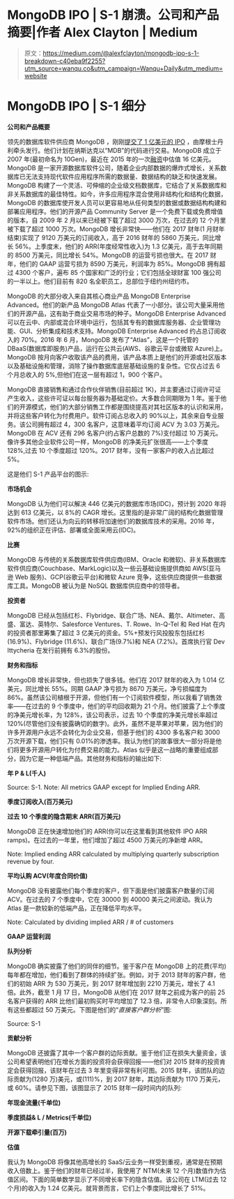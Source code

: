 # MongoDB IPO | S-1 崩溃。公司和产品摘要|作者 Alex Clayton | Medium

> 原文：<https://medium.com/@alexfclayton/mongodb-ipo-s-1-breakdown-c40eba9f2255?utm_source=wanqu.co&utm_campaign=Wanqu+Daily&utm_medium=website>

# MongoDB IPO | S-1 细分



**公司和产品概要**

领先的数据库软件供应商 MongoDB ，刚刚[提交了 1 亿美元的 IPO](https://www.sec.gov/Archives/edgar/data/1441816/000104746917006014/a2233365zs-1.htm#dk73501_management_s_discussion_and_an__man03466) ，由摩根士丹利牵头发行。他们计划在纳斯达克以“MDB”的代码进行交易。MongoDB 成立于 2007 年(最初命名为 10Gen)，最近在 2015 年的一次[融资](https://blogs.wsj.com/digits/2015/01/14/big-data-startup-mongodb-now-valued-at-1-6-bililon/)中估值 16 亿美元。MongoDB 是一家开源数据库软件公司，随着企业内部数据的爆炸式增长，关系数据库已无法支持现代软件应用程序所需的数据量、数据结构的缺乏和快速发展。MongoDB 构建了一个灵活、可伸缩的企业级文档数据库，它结合了关系数据库和非关系数据库的最佳特性。如今，许多应用程序混合使用非结构化和结构化数据，MongoDB 的数据库使开发人员可以更容易地从任何类型的数据或数据结构构建和部署应用程序。他们的开源产品 Community Server 是一个免费下载或免费增值的版本，自 2009 年 2 月以来已经被下载了超过 3000 万次，在过去的 12 个月里被下载了超过 1000 万次。MongoDB 增长非常快——他们在 2017 财年(1 月财年结束)实现了 9120 万美元的订阅收入，高于 2016 财年的 5860 万美元，同比增长 56%。上季度末，他们的 ARR(年度经常性收入)为 1.3 亿美元，高于去年同期的 8500 万美元，同比增长 54%。MongoDB 的运营亏损也很大。在 2017 财年，他们的 GAAP 运营亏损为 8590 万美元，利润率为 85%。MongoDB 拥有超过 4300 个客户，遍布 85 个国家和广泛的行业；它们包括全球财富 100 强公司的一半以上。他们目前有 820 名全职员工，总部位于纽约州纽约市。

MongoDB 的大部分收入来自其核心商业产品 MongoDB Enterprise Advanced。他们的新产品 MongoDB Atlas 代表了一小部分。该公司大量采用他们的开源产品，这有助于商业交易市场的种子。MongoDB Enterprise Advanced 可以在云中、内部或混合环境中运行，包括其专有的数据库服务器、企业管理功能、GUI、分析集成和技术支持。MongoDB Enterprise Advanced 约占总订阅收入的 70%。2016 年 6 月，MongoDB 发布了“Atlas”，这是一个托管的 DBaaS(数据库即服务)产品，运行在公共云(AWS、谷歌云平台或微软 Azure)上。MongoDB 按月向客户收取该产品的费用，该产品本质上是他们的开源或社区版本以及基础设施和管理，消除了操作数据库底层基础设施的复杂性。它仅占过去 6 个月总收入的 5%,但他们在这一层有超过 1，900 个客户。

MongoDB 直接销售和通过合作伙伴销售(目前超过 1K)，并主要通过订阅许可证产生收入，这些许可证以每台服务器为基础定价。大多数合同期限为 1 年。鉴于他们的开源模式，他们的大部分销售工作都是围绕提高对其社区版本的认识和采用，并将这些客户转化为付费用户。软件订阅占总收入的 90%以上，其余来自专业服务。该公司拥有超过 4，300 名客户，这意味着平均订阅 ACV 为 3.03 万美元。MongoDB 在 ACV 还有 296 名客户(约占客户总数的 7%)支付超过 10 万美元。像许多其他企业软件公司一样，MongoDB 的净美元扩张很高——上个季度 128%,过去 10 个季度超过 120%。2017 财年，没有一家客户的收入占比超过 5%。

这是他们 S-1 产品平台的图示:



**市场机会**

MongoDB 认为他们可以解决 446 亿美元的数据库市场(IDC)，预计到 2020 年将达到 613 亿美元，以 8%的 CAGR 增长。这里指的是非常广阔的结构化数据管理软件市场。他们还认为向云的转移将加速他们的数据库技术的采用。2016 年，92%的组织正在评估、部署或全面采用云(IDC)。

**比赛**

MongoDB 与传统的关系数据库软件供应商(IBM、Oracle 和微软)、非关系数据库软件供应商(Couchbase、MarkLogic)以及一些云基础设施提供商如 AWS(亚马逊 Web 服务)、GCP(谷歌云平台)和微软 Azure 竞争，这些供应商提供一些数据库工具。MongoDB 被认为是 NoSQL 数据库供应商中的领导者。

**投资者**

MongoDB 已经从包括红杉、Flybridge、联合广场、NEA、戴尔、Altimeter、高盛、富达、英特尔、Salesforce Ventures、T. Rowe、In-Q-Tel 和 Red Hat 在内的投资者那里筹集了超过 3 亿美元的资金。5%+预发行风投股东包括红杉(16.9%)、Flybridge (11.6%)、联合广场(9.7%)和 NEA (7.2%)。首席执行官 Dev Ittycheria 在发行前拥有 6.3%的股份。

**财务和指标**

MongoDB 增长非常快，但也损失了很多钱。他们在 2017 财年的收入为 1.014 亿美元，同比增长 55%。同期 GAAP 净亏损为 8670 万美元，净亏损幅度为 86%。虽然该公司植根于开源，但他们有一个订阅软件模型，所以我看了销售效率——在过去的 9 个季度中，他们的平均回收期为 21 个月。他们披露了上个季度的净美元增长率，为 128%，该公司表示，过去 10 个季度的净美元增长率超过 120%(尽管他们没有披露确切的数字)。此外，虽然不是苹果对苹果，因为他们的许多开源用户永远不会转化为企业交易，但基于他们的 4300 多名客户和 3000 万次开源下载，他们只有 0.01%的渗透率。我认为他们的故事很大一部分将是他们将更多开源用户转化为付费交易的能力。Atlas 似乎是这一战略的重要组成部分，因为它是一种低端产品。其他财务和指标的输出如下:

**年 P & L(千人)**



Source: S-1\. Note: All metrics GAAP except for Implied Ending ARR.



**季度订阅收入(百万美元)**



**过去 10 个季度的隐含期末 ARR(百万美元)**

MongoDB 正在快速增加他们的 ARR(你可以在这里看到其他软件 IPO ARR ramps)。在过去的一年里，他们增加了超过 4500 万美元的净新增 ARR。



Note: Implied ending ARR calculated by multiplying quarterly subscription revenue by four.



**平均认购 ACV(年度合同价值)**

MongoDB 没有披露他们每个季度的客户，但下面是他们披露客户数量的订阅 ACV。在过去的 7 个季度中，它在 30000 到 40000 美元之间波动。我认为 Atlas 是一款较新的低端产品，正在降低平均水平。



Note: Calculated by dividing implied ARR / # of customers



**GAAP 运营利润**



**队列分析**

MongoDB 确实披露了他们的同伴的细节。鉴于客户在 MongoDB 上的花费(平均)每年都在增加，他们看到了群体的持续扩张。例如，对于 2013 财年的客户群，他们的初始 ARR 为 530 万美元，到 2017 财年增加到 2210 万美元，增长了 4.1 倍。此外，截至 1 月 17 日，MongoDB 从他们在 2017 财年之前成为客户的前 25 名客户获得的 ARR 比他们最初购买时平均增加了 12.3 倍，非常令人印象深刻。所有这些都超过 50 万美元。下图是他们的“*直接客户群分析*”图:



Source: S-1



**贡献分析**

MongoDB 还披露了其中一个客户群的边际贡献。鉴于他们正在损失大量资金，该公司希望表明他们在增长方面的投资将会获得回报——他们对 2015 财年的投资肯定会获得回报，该财年在过去 3 年里变得非常有利可图。2015 财年，该团队的边际贡献为(1280 万)美元，或(111)%，到 2017 财年，其边际贡献为 1170 万美元，或 60%。请参见下图，该图显示了 2015 财年一段时间内的队列:



**年现金流量(千单位)**



**季度损益& L / Metrics(千单位)**



**开源下载牵引量(百万)**



**估值**

我认为 MongoDB 将像其他高增长的 SaaS/云业务一样受到重视，通常是在预期收入倍数上。鉴于他们的财年已经过半，我使用了 NTM(未来 12 个月)数值作为估值区间。下面的简单数学显示了不同增长率下的隐含估值。该公司在 LTM(过去 12 个月)的收入为 1.24 亿美元。就背景而言，它们上个季度同比增长了 51%。















